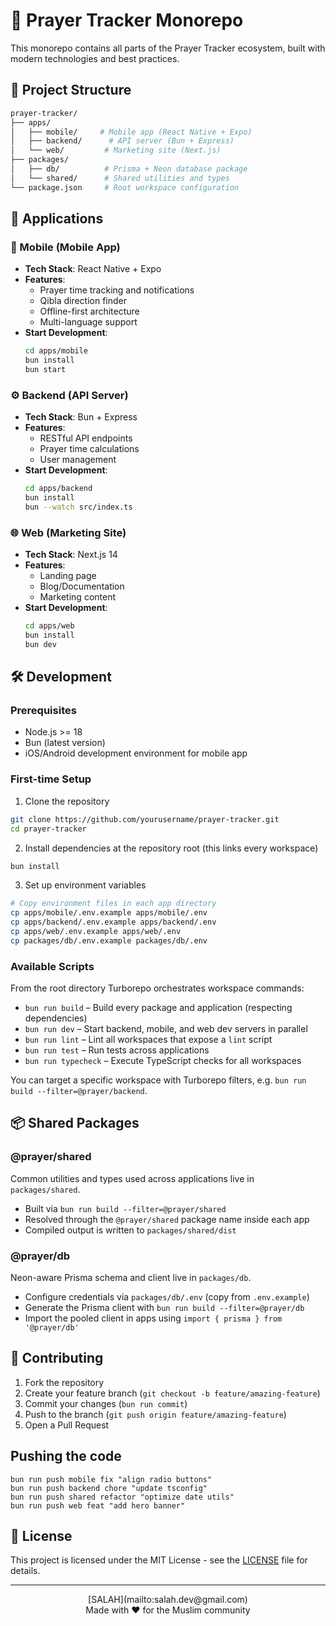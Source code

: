 # 🕌 Prayer Tracker Monorepo

This monorepo contains all parts of the Prayer Tracker ecosystem, built with modern technologies and best practices.

## 📁 Project Structure

```bash
prayer-tracker/
├── apps/
│   ├── mobile/     # Mobile app (React Native + Expo)
│   ├── backend/      # API server (Bun + Express)
│   └── web/         # Marketing site (Next.js)
├── packages/
│   ├── db/          # Prisma + Neon database package
│   └── shared/      # Shared utilities and types
└── package.json     # Root workspace configuration
```

## 🚀 Applications

### 📱 Mobile (Mobile App)

- **Tech Stack**: React Native + Expo
- **Features**:
  - Prayer time tracking and notifications
  - Qibla direction finder
  - Offline-first architecture
  - Multi-language support
- **Start Development**:
  ```bash
  cd apps/mobile
  bun install
  bun start
  ```

### ⚙️ Backend (API Server)

- **Tech Stack**: Bun + Express
- **Features**:
  - RESTful API endpoints
  - Prayer time calculations
  - User management
- **Start Development**:
  ```bash
  cd apps/backend
  bun install
  bun --watch src/index.ts
  ```

### 🌐 Web (Marketing Site)

- **Tech Stack**: Next.js 14
- **Features**:
  - Landing page
  - Blog/Documentation
  - Marketing content
- **Start Development**:
  ```bash
  cd apps/web
  bun install
  bun dev
  ```

## 🛠️ Development

### Prerequisites

- Node.js >= 18
- Bun (latest version)
- iOS/Android development environment for mobile app

### First-time Setup

1. Clone the repository

```bash
git clone https://github.com/yourusername/prayer-tracker.git
cd prayer-tracker
```

2. Install dependencies at the repository root (this links every workspace)

```bash
bun install
```

3. Set up environment variables

```bash
# Copy environment files in each app directory
cp apps/mobile/.env.example apps/mobile/.env
cp apps/backend/.env.example apps/backend/.env
cp apps/web/.env.example apps/web/.env
cp packages/db/.env.example packages/db/.env
```

### Available Scripts

From the root directory Turborepo orchestrates workspace commands:

- `bun run build` – Build every package and application (respecting dependencies)
- `bun run dev` – Start backend, mobile, and web dev servers in parallel
- `bun run lint` – Lint all workspaces that expose a `lint` script
- `bun run test` – Run tests across applications
- `bun run typecheck` – Execute TypeScript checks for all workspaces

You can target a specific workspace with Turborepo filters, e.g. `bun run build --filter=@prayer/backend`.

## 📦 Shared Packages

### @prayer/shared

Common utilities and types used across applications live in `packages/shared`.

- Built via `bun run build --filter=@prayer/shared`
- Resolved through the `@prayer/shared` package name inside each app
- Compiled output is written to `packages/shared/dist`

### @prayer/db

Neon-aware Prisma schema and client live in `packages/db`.

- Configure credentials via `packages/db/.env` (copy from `.env.example`)
- Generate the Prisma client with `bun run build --filter=@prayer/db`
- Import the pooled client in apps using `import { prisma } from '@prayer/db'`

## 🤝 Contributing

1. Fork the repository
2. Create your feature branch (`git checkout -b feature/amazing-feature`)
3. Commit your changes (`bun run commit`)
4. Push to the branch (`git push origin feature/amazing-feature`)
5. Open a Pull Request

## Pushing the code

```
bun run push mobile fix "align radio buttons"
bun run push backend chore "update tsconfig"
bun run push shared refactor "optimize date utils"
bun run push web feat "add hero banner"
```

## 📝 License

This project is licensed under the MIT License - see the [LICENSE](LICENSE) file for details.

---

<div align="center">
[SALAH](mailto:salah.dev@gmail.com)
</div>

<div align="center">
Made with ❤️ for the Muslim community
</div>
